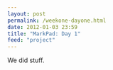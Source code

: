 ```yaml
--- 
layout: post
permalink: /weekone-dayone.html
date: 2012-01-03 23:59
title: "MarkPad: Day 1"
feed: "project"
---
```


We did stuff.